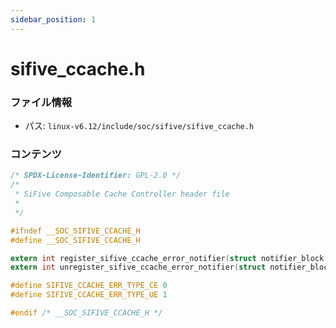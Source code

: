 ```yaml
---
sidebar_position: 1
---
```

# sifive_ccache.h

### ファイル情報

- パス: `linux-v6.12/include/soc/sifive/sifive_ccache.h`

### コンテンツ

```h
/* SPDX-License-Identifier: GPL-2.0 */
/*
 * SiFive Composable Cache Controller header file
 *
 */

#ifndef __SOC_SIFIVE_CCACHE_H
#define __SOC_SIFIVE_CCACHE_H

extern int register_sifive_ccache_error_notifier(struct notifier_block *nb);
extern int unregister_sifive_ccache_error_notifier(struct notifier_block *nb);

#define SIFIVE_CCACHE_ERR_TYPE_CE 0
#define SIFIVE_CCACHE_ERR_TYPE_UE 1

#endif /* __SOC_SIFIVE_CCACHE_H */

```
